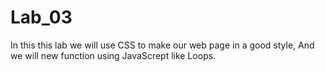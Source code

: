 # Lab_03
In this this lab we will use CSS to make our web page in a good style,  And we will new function using JavaScrept like Loops.